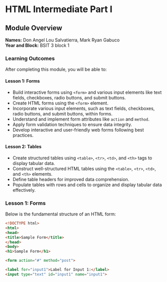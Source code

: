 # HTML Intermediate Part I

## Module Overview

**Names:** Don Angel Lou Salvatierra, Mark Ryan Gabuco  
**Year and Block:** BSIT 3 block 1

### Learning Outcomes

After completing this module, you will be able to:

#### Lesson 1: Forms
- Build interactive forms using `<form>` and various input elements like text fields, checkboxes, radio buttons, and submit buttons.
- Create HTML forms using the `<form>` element.
- Incorporate various input elements, such as text fields, checkboxes, radio buttons, and submit buttons, within forms.
- Understand and implement form attributes like `action` and `method`.
- Apply form validation techniques to ensure data integrity.
- Develop interactive and user-friendly web forms following best practices.

#### Lesson 2: Tables
- Create structured tables using `<table>`, `<tr>`, `<td>`, and `<th>` tags to display tabular data.
- Construct well-structured HTML tables using the `<table>`, `<tr>`, `<td>`, and `<th>` elements.
- Define table headers for improved data comprehension.
- Populate tables with rows and cells to organize and display tabular data effectively.

### Lesson 1: Forms

Below is the fundamental structure of an HTML form:

```html
<!DOCTYPE html>
<html>
<head>
<title>Sample Form</title>
</head>
<body>
<h1>Sample Form</h1>

<form action="#" method="post">

<label for="input1">Label for Input 1:</label>
<input type="text" id="input1" name="input1">
